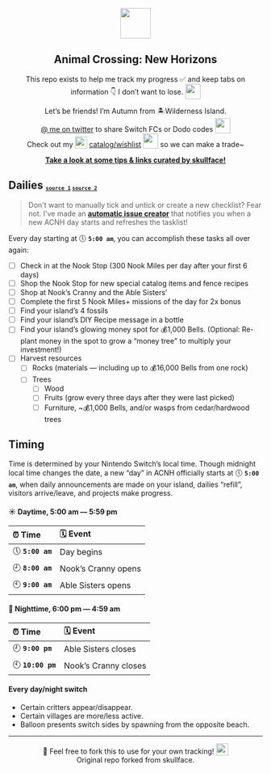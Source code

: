 <p align="center">
  <img src="https://user-images.githubusercontent.com/221550/78463601-b452d000-76ac-11ea-85b6-fa5f50e33d2d.png" width="60" height="60">
</p>

<h2 align="center">
  Animal Crossing: New Horizons
</h2>

<p align="center">
  This repo exists to help me track my progress ✅ and keep tabs on information 👇 I don’t want to lose.
  <img src="https://user-images.githubusercontent.com/221550/79899054-33991100-83da-11ea-8427-4eb1e5b8df46.png" height="30" width="30" valign="bottom"> 
<p align="center"> 
  Let’s be friends! I’m Autumn from 🏝Wilderness Island.
<br>
<a href="https://twitter.com/intent/tweet?text=%40fluted_%20hey%2C%20I%20wanna%20be%20ACNH%20friends!">
  @ me on twitter</a> to share Switch FCs or Dodo codes 
  <img src="https://user-images.githubusercontent.com/221550/79899331-a7d3b480-83da-11ea-9bb1-d74d4032bf82.png" height="30" width="30" valign="bottom"> 
<br> 
  Check out my <img src="https://user-images.githubusercontent.com/221550/79899055-3431a780-83da-11ea-9bdd-3630d7f8e7bc.png" height="24" width="24" valign="bottom"> <a href="https://nookazon.com/profile/2016487187/wishlist">catalog/wishlist</a> <img src="https://user-images.githubusercontent.com/221550/79901652-1fefa980-83de-11ea-8001-1252ddb553a9.png" height="30" width="30" valign="bottom"> so we can make a trade~
</p>

<p align="center">
  <strong><a href="https://github.com/skullface/awesome-acnh">
  Take a look at some tips & links curated by skullface!</a></strong>
</p>

## Dailies <sub><sup><sub>[`source 1`](https://www.polygon.com/animal-crossing-new-horizons-switch-acnh-guide/2020/3/20/21162973/day-dailies-fossils-money-rock-bells-furniture) [`source 2`](https://c.eev.ee/acnh-companion/#tips)</sub></sup></sub>
> Don't want to manually tick and untick or create a new checklist? Fear not. I've made an [**automatic issue creator**](https://github.com/fluteds/acnh/blob/master/guides/daily-issue-guide.md) that notifies you when a new ACNH day starts and refreshes the tasklist!

Every day starting at 🕔 **`5:00 am`**, you can accomplish these tasks all over again:

* [ ] Check in at the Nook Stop (300 Nook Miles per day after your first 6 days)
* [ ] Shop the Nook Stop for new special catalog items and fence recipes
* [ ] Shop at Nook’s Cranny and the Able Sisters’
* [ ] Complete the first 5 Nook Miles+ missions of the day for 2x bonus
* [ ] Find your island’s 4 fossils
* [ ] Find your island’s DIY Recipe message in a bottle
* [ ] Find your island’s glowing money spot for 💰1,000 Bells. (Optional: Re-plant money in the spot to grow a “money tree" to multiply your investment!)
* [ ] Harvest resources
  * [ ] Rocks (materials — including up to 💰16,000 Bells from one rock)
  * [ ] Trees
    * [ ] Wood
    * [ ] Fruits (grow every three days after they were last picked)
    * [ ] Furniture, ~💰1,000 Bells, and/or wasps from cedar/hardwood trees

## Timing

Time is determined by your Nintendo Switch’s local time. Though midnight local time changes the date, a new “day” in ACNH officially starts at 🕔 **`5:00 am`**, when daily announcements are made on your island, dailies “refill”, visitors arrive/leave, and projects make progress.

#### ☀️ Daytime, 5:00 am — 5:59 pm
| ⏰ Time | 🗓️ Event |
| :--- | :--- | 
| 🕔 **`5:00 am`** | Day begins |
| 🕘 **`8:00 am`** | Nook’s Cranny opens |
| 🕙 **`9:00 am`** | Able Sisters opens |

#### 🌙 Nighttime, 6:00 pm — 4:59 am
| ⏰ Time | 🗓️ Event |
| :--- | :--- | 
| 🕘 **`9:00 pm`** | Able Sisters closes |
| 🕙 **`10:00 pm`** | Nook’s Cranny closes |

#### Every day/night switch
* Certain critters appear/disappear.
* Certain villages are more/less active.
* Balloon presents switch sides by spawning from the opposite beach.

---

<p align="center"> 💖 Feel free to fork this to use for your own tracking! <img src="https://user-images.githubusercontent.com/221550/79898529-64c51180-83d9-11ea-8c7c-cb266ddd0999.png" height="24" width="24" valign="bottom">
<br>Original repo forked from skullface.